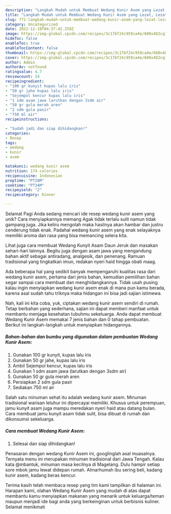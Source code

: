 ```yaml
---
description: "Langkah Mudah untuk Membuat Wedang Kunir Asem yang Lezat, Lezat"
title: "Langkah Mudah untuk Membuat Wedang Kunir Asem yang Lezat, Lezat"
slug: 771-langkah-mudah-untuk-membuat-wedang-kunir-asem-yang-lezat-lezat
category: Uncategorized
date: 2022-12-10T04:37:42.259Z
image: https://img-global.cpcdn.com/recipes/3c17bf24c959ca4e/680x482cq70/wedang-kunir-asem-foto-resep-utama.jpg
hideToc: false
enableToc: true
enableTocContent: false
thumbnail: https://img-global.cpcdn.com/recipes/3c17bf24c959ca4e/680x482cq70/wedang-kunir-asem-foto-resep-utama.jpg
cover: https://img-global.cpcdn.com/recipes/3c17bf24c959ca4e/680x482cq70/wedang-kunir-asem-foto-resep-utama.jpg
author: Admin
authorAv: notfound
ratingvalue: 4.7
reviewcount: 14
recipeingredient:
- "100 gr kunyit kupas lalu iris"
- "50 gr jahe kupas lalu iris"
- "Sejempol kencur kupas lalu iris"
- "1 sdm asam jawa larutkan dengan 3sdm air"
- "50 gr gula merah aren"
- "2 sdm gula pasir"
- "750 ml air"
recipeinstructions:

- "Sudah jadi dan siap dihidangkan!"
categories:
- Resep
tags:
- wedang
- kunir
- asem

katakunci: wedang kunir asem 
nutrition: 174 calories
recipecuisine: Indonesian
preptime: "PT28M"
cooktime: "PT34M"
recipeyield: "2"
recipecategory: Dinner

---
```



Selamat Pagi Anda sedang mencari ide resep wedang kunir asem yang unik? Cara menyiapkannya memang Agak tidak terlalu sulit namun tidak gampang juga. Jika keliru mengolah maka hasilnya akan hambar dan justru cenderung tidak enak. Padahal wedang kunir asem yang enak selayaknya memiliki aroma dan rasa yang bisa memancing selera kita.


Lihat juga cara membuat Wedang Kunyit Asam Daun Jeruk dan masakan sehari-hari lainnya. Begitu juga dengan asam jawa yang mengandung bahan aktif sebagai antiradang, analgesik, dan penenang. Ramuan tradisional yang tingkatkan imun, redakan nyeri haid hingga obati maag.

Ada beberapa hal yang sedikit banyak mempengaruhi kualitas rasa dari wedang kunir asem, pertama dari jenis bahan, kemudian pemilihan bahan segar sampai cara membuat dan menghidangkannya. Tidak usah pusing kalau ingin menyiapkan wedang kunir asem enak di mana pun kamu berada, karena asal sudah tahu triknya maka hidangan ini bisa jadi sajian istimewa.


Nah, kali ini kita coba, yuk, ciptakan wedang kunir asem sendiri di rumah. Tetap berbahan yang sederhana, sajian ini dapat memberi manfaat untuk membantu menjaga kesehatan tubuhmu sekeluarga. Anda dapat membuat Wedang Kunir Asem memakai 7 jenis bahan dan 0 tahap pembuatan. Berikut ini langkah-langkah untuk menyiapkan hidangannya.

<!--inarticleads1-->

##### Bahan-bahan dan bumbu yang digunakan dalam pembuatan Wedang Kunir Asem:

1. Gunakan 100 gr kunyit, kupas lalu iris
1. Gunakan 50 gr jahe, kupas lalu iris
1. Ambil Sejempol kencur, kupas lalu iris
1. Gunakan 1 sdm asam jawa (larutkan dengan 3sdm air)
1. Gunakan 50 gr gula merah aren
1. Persiapkan 2 sdm gula pasir
1. Sediakan 750 ml air


Salah satu minuman sehat itu adalah wedang kunir asem. Minuman tradisional warisan leluhur ini dipercayai memiliki. Khusus untuk perempuan, jamu kunyit asam juga mampu meredakan nyeri haid atau datang bulan. Cara membuat jamu kunyit asam tidak sulit, bisa dibuat di rumah dan dikonsumsi sekeluarga. 

<!--inarticleads2-->

##### Cara membuat Wedang Kunir Asem:


1. Selesai dan siap dihidangkan!

Penasaran dengan wedang Kunir Asem ini, googlinglah asal muasalnya. Ternyata menu ini merupakan minuman tradisional dari Jawa Tengah. Kalau kata @mbantuk, minuman masa kecilnya di Magelang. Dulu hampir setiap sore mbok jamu lewat didepan rumah. Almarhumah ibu sering beli, kadang kunir asem, kadang beras kencur. 

Terima kasih telah membaca resep yang tim kami tampilkan di halaman ini. Harapan kami, olahan Wedang Kunir Asem yang mudah di atas dapat membantu kamu menyiapkan makanan yang menarik untuk keluarga/teman maupun menjadi ide bagi anda yang berkeinginan untuk berbisnis kuliner. Selamat menikmati

